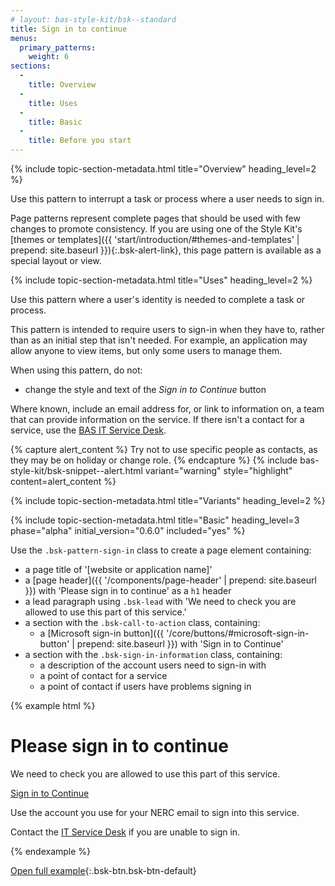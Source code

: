```yaml
---
# layout: bas-style-kit/bsk--standard
title: Sign in to continue
menus:
  primary_patterns:
    weight: 6
sections:
  -
    title: Overview
  -
    title: Uses
  -
    title: Basic
  -
    title: Before you start
---
```


{% include topic-section-metadata.html
  title="Overview"
  heading_level=2
%}

Use this pattern to interrupt a task or process where a user needs to sign in.

Page patterns represent complete pages that should be used with few changes to promote consistency. If you are using
one of the Style Kit's
[themes or templates]({{ 'start/introduction/#themes-and-templates' | prepend: site.baseurl }}){:.bsk-alert-link}, this
page pattern is available as a special layout or view.

{% include topic-section-metadata.html
  title="Uses"
  heading_level=2
%}

Use this pattern where a user's identity is needed to complete a task or process.

This pattern is intended to require users to sign-in when they have to, rather than as an initial step that isn't
needed. For example, an application may allow anyone to view items, but only some users to manage them.

When using this pattern, do not:

* change the style and text of the *Sign in to Continue* button

Where known, include an email address for, or link to information on, a team that can provide information on the
service. If there isn't a contact for a service, use the [BAS IT Service Desk](https://servicedesk.bas.ac.uk).

{% capture alert_content %}
Try not to use specific people as contacts, as they may be on holiday or change role.
{% endcapture %}
{% include bas-style-kit/bsk-snippet--alert.html
  variant="warning"
  style="highlight"
  content=alert_content
%}

{% include topic-section-metadata.html
  title="Variants"
  heading_level=2
%}

{% include topic-section-metadata.html
  title="Basic"
  heading_level=3
  phase="alpha"
  initial_version="0.6.0"
  included="yes"
%}

Use the `.bsk-pattern-sign-in` class to create a page element containing:

* a page title of '[website or application name]'
* a [page header]({{ '/components/page-header' | prepend: site.baseurl }}) with 'Please sign in to continue' as a `h1`
  header
* a lead paragraph using `.bsk-lead` with 'We need to check you are allowed to use this part of this service.'
* a section with the `.bsk-call-to-action` class, containing:
  * a [Microsoft sign-in button]({{ '/core/buttons/#microsoft-sign-in-button' | prepend: site.baseurl }}) with 'Sign in
    to Continue'
* a section with the `.bsk-sign-in-information` class, containing:
  * a description of the account users need to sign-in with
  * a point of contact for a service
  * a point of contact if users have problems signing in

{% example html %}
<main class="bsk-pattern-sign-in">
  <h1 class="bsk-page-header">Please sign in to continue</h1>
  <p class="bsk-lead">We need to check you are allowed to use this part of this service.</p>
  <section class="bsk-call-to-action">
    <a class="bsk-btn bsk-btn-ms-account bsk-btn-lg" href="#">
      <object class="bsk-ms-pictogram" type="image/svg+xml" data="{{ site.data.variables.cdn_base }}/{% include bsk-version.html %}/img/logos-symbols/ms-pictogram.svg"></object>
      Sign in to Continue
    </a>
  </section>
  <section class="bsk-sign-in-information">
    <p>Use the account you use for your NERC email to sign into this service.</p>
    <p>Contact the <a href="mailto:servicedesk@bas.ac.uk">IT Service Desk</a> if you are unable to sign in.</p>
  </section>
</main>
{% endexample %}

[Open full example](https://style-kit-testbed.web.bas.ac.uk/master/p/0016--sign-in-microsoft.html){:.bsk-btn.bsk-btn-default}
